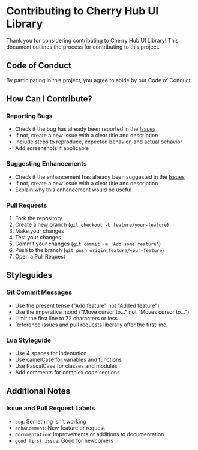 # Contributing to Cherry Hub UI Library

Thank you for considering contributing to Cherry Hub UI Library! This document outlines the process for contributing to this project.

## Code of Conduct

By participating in this project, you agree to abide by our Code of Conduct.

## How Can I Contribute?

### Reporting Bugs

- Check if the bug has already been reported in the [Issues](https://github.com/jiohasdas/Cherry-UI/issues)
- If not, create a new issue with a clear title and description
- Include steps to reproduce, expected behavior, and actual behavior
- Add screenshots if applicable

### Suggesting Enhancements

- Check if the enhancement has already been suggested in the [Issues](https://github.com/jiohasdas/Cherry-UI/issues)
- If not, create a new issue with a clear title and description
- Explain why this enhancement would be useful

### Pull Requests

1. Fork the repository
2. Create a new branch (`git checkout -b feature/your-feature`)
3. Make your changes
4. Test your changes
5. Commit your changes (`git commit -m 'Add some feature'`)
6. Push to the branch (`git push origin feature/your-feature`)
7. Open a Pull Request

## Styleguides

### Git Commit Messages

- Use the present tense ("Add feature" not "Added feature")
- Use the imperative mood ("Move cursor to..." not "Moves cursor to...")
- Limit the first line to 72 characters or less
- Reference issues and pull requests liberally after the first line

### Lua Styleguide

- Use 4 spaces for indentation
- Use camelCase for variables and functions
- Use PascalCase for classes and modules
- Add comments for complex code sections

## Additional Notes

### Issue and Pull Request Labels

- `bug`: Something isn't working
- `enhancement`: New feature or request
- `documentation`: Improvements or additions to documentation
- `good first issue`: Good for newcomers